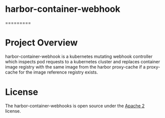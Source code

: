 # harbor-container-webhook
=========

# Project Overview

harbor-container-webhook is a kubernetes mutating webhook controller which inspects pod requests to a kubernetes
cluster and replaces container image registry with the same image from the harbor proxy-cache if a 
proxy-cache for the image reference registry exists.

# License

The harbor-container-webhooks is open source under the [Apache 2](LICENSE) license.
